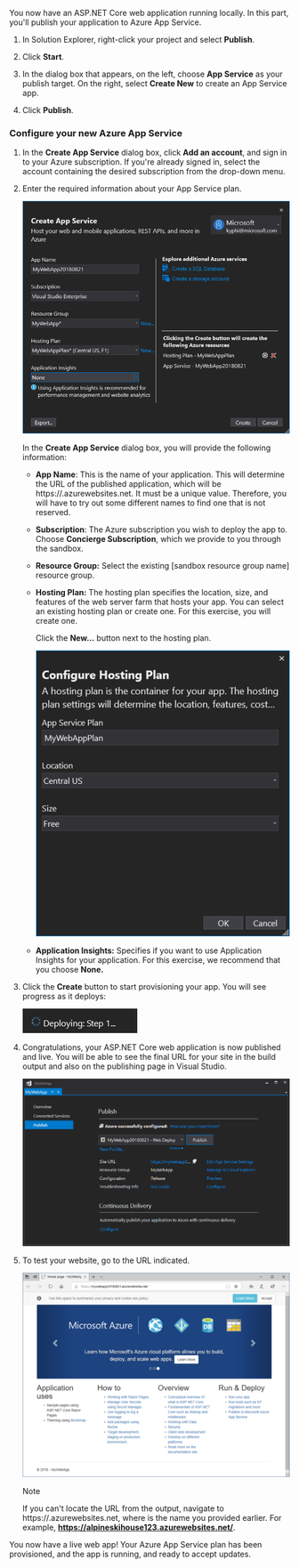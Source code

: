 You now have an ASP.NET Core web application running locally. In this part, you'll publish your application to Azure App Service.

1. In Solution Explorer, right-click your project and select **Publish**.

1. Click **Start**.

1. In the dialog box that appears, on the left, choose **App Service** as your publish target.  On the right, select **Create New** to create an App Service app.

1. Click **Publish**.

### Configure your new Azure App Service

1. In the **Create App Service** dialog box, click **Add an account**, and sign in to your Azure subscription. If you're already signed in, select the account containing the desired subscription from the drop-down menu.

1. Enter the required information about your App Service plan.

    ![Create App Service](../media/5-CreateAppService.png)

    In the **Create App Service** dialog box, you will provide the following information:

    - **App Name**: This is the name of your application.  This will determine the URL of the published application, which will be https://<AppName>.azurewebsites.net.  It must be a unique value. Therefore, you will have to try out some different names to find one that is not reserved.

    - **Subscription**: The Azure subscription you wish to deploy the app to. Choose **Concierge Subscription**, which we provide to you through the sandbox.

    - **Resource Group:** Select the existing <rgn>[sandbox resource group name]</rgn> resource group.

    - **Hosting Plan:** The hosting plan specifies the location, size, and features of the web server farm that hosts your app. You can select an existing hosting plan or create one. For this exercise, you will create one.

        Click the **New...** button next to the hosting plan.

        ![New Hosting Plan](../media/5-NewHostingPlan.png)

    - **Application Insights:** Specifies if you want to use Application Insights for your application. For this exercise, we recommend that you choose **None.**


1. Click the **Create** button to start provisioning your app. You will see progress as it deploys:

    ![Deploy Progress](../media/5-DeployProgress.png)

1. Congratulations, your ASP.NET Core web application is now published and live. You will be able to see the final URL for your site in the build output and also on the publishing page in Visual Studio.

    ![Publish Result](../media/5-PublishPage.png)


1. To test your website, go to the URL indicated.

    ![Live Site](../media/5-WebPageLive.png)

    > [!NOTE]
    > If you can't locate the URL from the output, navigate to https://<AppName>.azurewebsites.net, where <AppName> is the name you provided earlier. For example, **https://alpineskihouse123.azurewebsites.net/**.

You now have a live web app! Your Azure App Service plan has been provisioned, and the app is running, and ready to accept updates.
  

